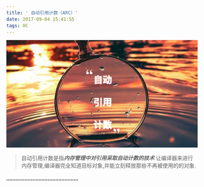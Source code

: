 ```yaml
---
title: ' 自动引用计数（ARC）'
date: 2017-09-04 15:41:55
tags: OC
---
```

![](自动引用计数（ARC）/ARCPoster.jpg)
>自动引用计数是指***内存管理中对引用采取自动计数的技术***
>让编译器来进行内存管理,编译器完全知道目标对象,并能立刻释放那些不再被使用的的对象.

,,,,,,,,,,,,,,,,,,,,,,,,,,,,,,,,,,,,,,,,,,,,,,,
